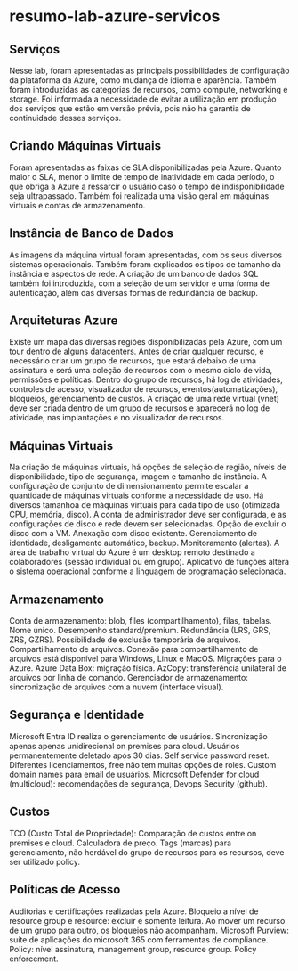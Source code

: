# resumo-lab-azure-servicos

## Serviços
Nesse lab, foram apresentadas as principais possibilidades de configuração da plataforma da Azure, como mudança de idioma e aparência. Também foram introduzidas as categorias de recursos, como compute, networking e storage. Foi informada a necessidade de evitar a utilização em produção dos serviços que estão em versão prévia, pois não há garantia de continuidade desses serviços.

## Criando Máquinas Virtuais
Foram apresentadas as faixas de SLA disponibilizadas pela Azure. Quanto maior o SLA, menor o limite de tempo de inatividade em cada período, o que obriga a Azure a ressarcir o usuário caso o tempo de indisponibilidade seja ultrapassado. Também foi realizada uma visão geral em máquinas virtuais e contas de armazenamento.

## Instância de Banco de Dados
As imagens da máquina virtual foram apresentadas, com os seus diversos sistemas operacionais. Também foram explicados os tipos de tamanho da instância e aspectos de rede. A criação de um banco de dados SQL também foi introduzida, com a seleção de um servidor e uma forma de autenticação, além das diversas formas de redundância de backup.

## Arquiteturas Azure
Existe um mapa das diversas regiões disponibilizadas pela Azure, com um tour dentro de alguns datacenters.
Antes de criar qualquer recurso, é necessário criar um grupo de recursos, que estará debaixo de uma assinatura e será uma coleção de recursos com o mesmo ciclo de vida, permissões e políticas. Dentro do grupo de recursos, há log de atividades, controles de acesso, visualizador de recursos, eventos(automatizações), bloqueios, gerenciamento de custos. A criação de uma rede virtual (vnet) deve ser criada dentro de um grupo de recursos e aparecerá no log de atividade, nas implantações e no visualizador de recursos.

## Máquinas Virtuais
Na criação de máquinas virtuais, há opções de seleção de região, níveis de disponibilidade, tipo de segurança, imagem e tamanho de instância. A configuração de conjunto de dimensionamento permite escalar a quantidade de máquinas virtuais conforme a necessidade de uso. Há diversos tamanhoa de máquinas virtuais para cada tipo de uso (otimizada CPU, memória, disco). A conta de administrador deve ser configurada, e as configurações de disco e rede devem ser selecionadas. Opção de excluir o disco com a VM. Anexação com disco existente. Gerenciamento de identidade, desligamento automático, backup. Monitoramento (alertas). A área de trabalho virtual do Azure é um desktop remoto destinado a colaboradores (sessão individual ou em grupo). Aplicativo de funções altera o sistema operacional conforme a linguagem de programação selecionada.

## Armazenamento
Conta de armazenamento: blob, files (compartilhamento), filas, tabelas. Nome único. Desempenho standard/premium. Redundância (LRS, GRS, ZRS, GZRS). Possibilidade de exclusão temporária de arquivos. Compartilhamento de arquivos. Conexão para compartilhamento de arquivos está disponível para Windows, Linux e MacOS. Migrações para o Azure. Azure Data Box: migração física. AzCopy: transferência unilateral de arquivos por linha de comando. Gerenciador de armazenamento: sincronização de arquivos com a nuvem (interface visual).

## Segurança e Identidade
Microsoft Entra ID realiza o gerenciamento de usuários. Sincronização apenas apenas unidirecional on premises para cloud. Usuários permanentemente deletado após 30 dias. Self service password reset. Diferentes licenciamentos, free não tem muitas opções de roles. Custom domain names para email de usuários. Microsoft Defender for cloud (multicloud): recomendações de segurança, Devops Security (github).

## Custos
TCO (Custo Total de Propriedade): Comparação de custos entre on premises e cloud. Calculadora de preço. Tags (marcas) para gerenciamento, não herdável do grupo de recursos para os recursos, deve ser utilizado policy.

## Políticas de Acesso
Auditorias e certificações realizadas pela Azure. Bloqueio a nível de resource group e resource: excluir e somente leitura. Ao mover um recurso de um grupo para outro, os bloqueios não acompanham. Microsoft Purview: suíte de aplicações do microsoft 365 com ferramentas de compliance. Policy: nível assinatura, management group, resource group. Policy enforcement.
